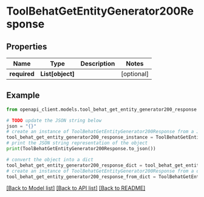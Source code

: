 # ToolBehatGetEntityGenerator200Response


## Properties

Name | Type | Description | Notes
------------ | ------------- | ------------- | -------------
**required** | **List[object]** |  | [optional] 

## Example

```python
from openapi_client.models.tool_behat_get_entity_generator200_response import ToolBehatGetEntityGenerator200Response

# TODO update the JSON string below
json = "{}"
# create an instance of ToolBehatGetEntityGenerator200Response from a JSON string
tool_behat_get_entity_generator200_response_instance = ToolBehatGetEntityGenerator200Response.from_json(json)
# print the JSON string representation of the object
print(ToolBehatGetEntityGenerator200Response.to_json())

# convert the object into a dict
tool_behat_get_entity_generator200_response_dict = tool_behat_get_entity_generator200_response_instance.to_dict()
# create an instance of ToolBehatGetEntityGenerator200Response from a dict
tool_behat_get_entity_generator200_response_from_dict = ToolBehatGetEntityGenerator200Response.from_dict(tool_behat_get_entity_generator200_response_dict)
```
[[Back to Model list]](../README.md#documentation-for-models) [[Back to API list]](../README.md#documentation-for-api-endpoints) [[Back to README]](../README.md)


